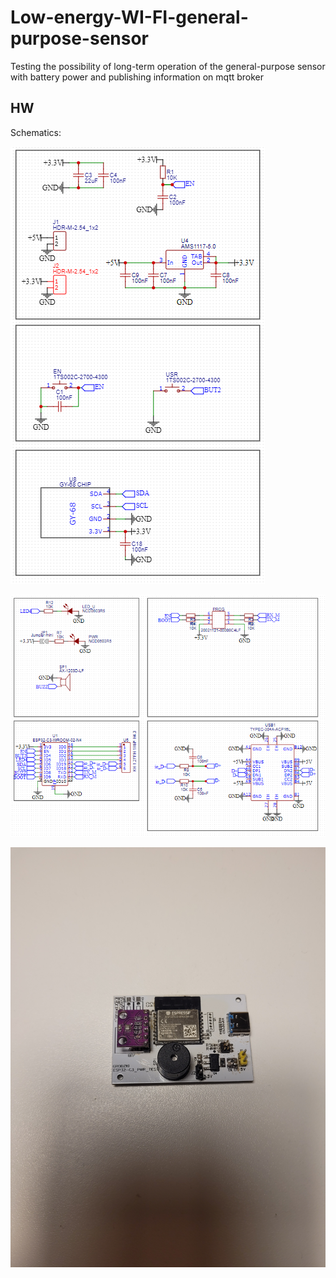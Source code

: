 # Low-energy-WI-FI-general-purpose-sensor
Testing the possibility of long-term operation of the general-purpose sensor with battery power and publishing information on mqtt broker

## HW

Schematics:

![Alt Text](https://github.com/mrGrodzki/Low-energy-WI-FI-general-purpose-sensor/blob/main/HW/schematicPowTestPar1.png)

![Alt Text](https://github.com/mrGrodzki/Low-energy-WI-FI-general-purpose-sensor/blob/main/HW/schematicPowTestPar2.png)


![Alt Text](https://github.com/mrGrodzki/Low-energy-WI-FI-general-purpose-sensor/blob/main/HW/powTest_v1.jpg)
